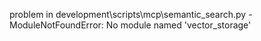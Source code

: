 problem in development\scripts\mcp\semantic_search.py - ModuleNotFoundError: No module named 'vector_storage'
